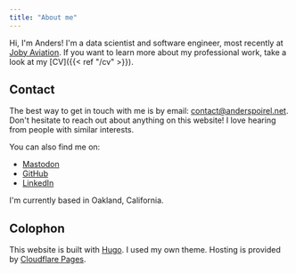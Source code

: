 ```yaml
---
title: "About me"
---
```


Hi, I'm Anders! I'm a data scientist and software engineer, most recently at 
[Joby Aviation](https://jobyaviation.com). If you want to learn more about my
professional work, take a look at my [CV]({{< ref "/cv" >}}).

## Contact

The best way to get in touch with me is by email: [contact@anderspoirel.net](mailto:contact@anderspoirel.net).
Don't hesitate to reach out about anything on this website! I love hearing from people
with similar interests.

You can also find me on:

- [Mastodon](https://techhub.social/@andersjoachim)
- [GitHub](https://github.com/Jswig)
- [LinkedIn](https://www.linkedin.com/in/anders-poirel-732595160/)

I'm currently based in Oakland, California.

## Colophon

This website is built with [Hugo](https://gohugo.io/). I used my own theme.
Hosting is provided by [Cloudflare Pages](https://developers.cloudflare.com/pages/).